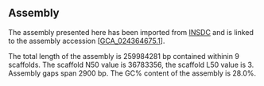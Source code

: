 **Assembly**
--------

The assembly presented here has been imported from [INSDC](http://www.insdc.org) and is linked to the assembly accession [[GCA\_024364675.1](http://www.ebi.ac.uk/ena/data/view/GCA_024364675.1)].

The total length of the assembly is 259984281 bp contained withinin 9 scaffolds.
The scaffold N50 value is 36783356, the scaffold L50 value is 3.
Assembly gaps span 2900 bp. The GC% content of the assembly is 28.0%.
